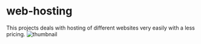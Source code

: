 # web-hosting
This projects deals with hosting of different websites very easily with a less pricing.
![thumbnail](https://user-images.githubusercontent.com/73549384/185624264-4a577032-fc1a-49b1-9ec7-c2e8254f6410.png)
